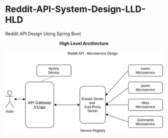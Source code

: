 # Reddit-API-System-Design-LLD-HLD
Reddit API Design Using Spring Boot

<p align="center">
  <b>High Level Arctitecture</b>
</p>

<p align="center">
  <img src="https://github.com/abhspatil/Reddit-API-System-Design-LLD-HLD/blob/master/Images/Reddit%20API%20Design.png?raw=true">
</p>
